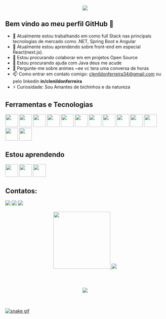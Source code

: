 
<h1 align="center">
  <img src="https://readme-typing-svg.herokuapp.com/?font=Righteous&size=35&center=true&vCenter=true&width=500&height=70&duration=4000&lines=olá!+👋;+me+chamo+Clenildon!;" />
</h1>

## Bem vindo ao meu perfil GitHub 👋

- 🔭 Atualmente estou trabalhando em como full Stack nas principais tecnologias de mercado como .NET, Spring Boot e Angular
- 🌱 Atualmente estou aprendendo sobre front-end em especial React(next.js).
- 👯 Estou procurando colaborar em em projetos Open Source
- 🤔 Estou procurando ajuda com Java deus me acude
- 💬 Pergunte-me sobre animes ~ee vc tera uma conversa de horas
- 📫 Como entrar em contato comigo: clenildonferreira34@gmail.com ou pelo linkedin <b>in/clenildonferreira</b> 
- ⚡ Curiosidade: Sou Amantes de bichinhos e da natureza
  
## Ferramentas e Tecnologias
<img src="https://cdn.jsdelivr.net/gh/devicons/devicon/icons/html5/html5-original.svg" width="40" height="40" /> <img src="https://cdn.jsdelivr.net/gh/devicons/devicon/icons/css3/css3-original.svg" width="40" height="40"/> <img src="https://cdn.jsdelivr.net/gh/devicons/devicon/icons/java/java-original-wordmark.svg" width="40" height="40" /> <img src="https://cdn.jsdelivr.net/gh/devicons/devicon/icons/spring/spring-original.svg" width="40" height="40"/> <img src="https://cdn.jsdelivr.net/gh/devicons/devicon/icons/csharp/csharp-original.svg" width="40" height="40"/> <img src="https://cdn.jsdelivr.net/gh/devicons/devicon/icons/dot-net/dot-net-original.svg" width="40" height="40"/> <img src="https://cdn.jsdelivr.net/gh/devicons/devicon/icons/angularjs/angularjs-original.svg" width="40" height="40"/> <img src="https://cdn.jsdelivr.net/gh/devicons/devicon/icons/javascript/javascript-original.svg" width="40" height="40"/> <img src="https://cdn.jsdelivr.net/gh/devicons/devicon/icons/typescript/typescript-original.svg" width="40" height="40" /> <img src="https://cdn.jsdelivr.net/gh/devicons/devicon/icons/bootstrap/bootstrap-original-wordmark.svg" width="40" height="40" /> <img loading="lazy" src="https://cdn.jsdelivr.net/gh/devicons/devicon/icons/git/git-original.svg" width="40" height="40"/> <img src="https://cdn.jsdelivr.net/gh/devicons/devicon/icons/vscode/vscode-original.svg" width="40" height="40" /> <img src="https://cdn.jsdelivr.net/gh/devicons/devicon/icons/intellij/intellij-original.svg" width="40" height="40" />


## Estou aprendendo
<img src="https://cdn.jsdelivr.net/gh/devicons/devicon/icons/react/react-original.svg" width="40" height="40" /> <img loading="lazy" src="https://cdn.jsdelivr.net/gh/devicons/devicon/icons/linux/linux-original.svg" width="40" height="40"/> <img src="https://cdn.jsdelivr.net/gh/devicons/devicon/icons/python/python-original.svg" width="40" height="40"/>

## Contatos:

<div>
<a href="https://www.instagram.com/clenildonferreira/" target="_blank"><img loading="lazy" src="https://img.shields.io/badge/-Instagram-%23E4405F?style=for-the-badge&logo=instagram&logoColor=white" target="_blank"></a>
<a href = "mailto:clenildonferreira@gmail.com?subject"><img loading="lazy" src="https://img.shields.io/badge/Gmail-D14836?style=for-the-badge&logo=gmail&logoColor=white" target="_blank"></a>
<a href="https://www.linkedin.com/in/clenildonferreira" target="_blank"><img loading="lazy" src="https://img.shields.io/badge/-LinkedIn-%230077B5?style=for-the-badge&logo=linkedin&logoColor=white" target="_blank"></a>   
</div>
<br>
  
<div align=center>
  <a href="https://github.com/ClenildonFerreira">
  <img loading="lazy" height="180em" src="https://github-readme-stats.vercel.app/api/top-langs/?username=ClenildonFerreira&layout=compact&langs_count=7&theme=dracula"/> 
  <picture>
    <source
      srcset="https://github-readme-stats.vercel.app/api?username=ClenildonFerreira&show_icons=true&theme=dark"
      media="(prefers-color-scheme: dark)"
    />
    <source
      srcset="https://github-readme-stats.vercel.app/api?username=ClenildonFerreira&show_icons=true"
      media="(prefers-color-scheme: light), (prefers-color-scheme: no-preference)"
    />
    <img src="https://github-readme-stats.vercel.app/api?username=ClenildonFerreira&show_icons=true" />
  </picture>
</div>
<br/>
<h1 align="center">
  <img src="https://readme-typing-svg.herokuapp.com/?font=Righteous&size=35&center=true&vCenter=true&width=500&height=70&duration=4000&lines=obrigado+pela+atenção!;" />
</h1>
<br/>

![snake gif](https://github.com/ClenildonFerreira/ClenildonFerreira/blob/output/github-user-contribution.svg)
